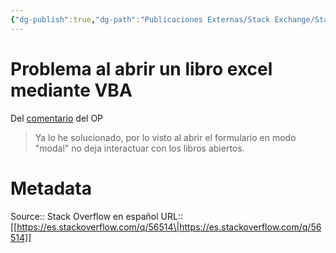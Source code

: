```yaml
---
{"dg-publish":true,"dg-path":"Publicaciones Externas/Stack Exchange/Stack Overflow en español/es.stackoverflow.com-56514.md","permalink":"/publicaciones-externas/stack-exchange/stack-overflow-en-espanol/es-stackoverflow-com-56514/","title":"Problema al abrir un libro excel mediante VBA","hide":true,"noteIcon":"default","created":"2024-04-03T12:49:10.417-06:00","updated":"2024-04-05T16:43:49.539-06:00"}
---
```


# Problema al abrir un libro excel mediante VBA

Del [comentario][1] del OP

> Ya lo he solucionado, por lo visto al abrir el formulario en modo "modal" no deja interactuar con los libros abiertos.


  [1]: https://es.stackoverflow.com/questions/26332/problema-al-abrir-un-libro-excel-mediante-vba#comment43015_26332

# Metadata
Source:: Stack Overflow en español
URL:: [[https://es.stackoverflow.com/q/56514\|https://es.stackoverflow.com/q/56514]]

